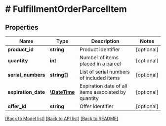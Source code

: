# # FulfillmentOrderParcelItem

## Properties

Name | Type | Description | Notes
------------ | ------------- | ------------- | -------------
**product_id** | **string** | Product identifier | [optional]
**quantity** | **int** | Number of items placed in a parcel | [optional]
**serial_numbers** | **string[]** | List of serial numbers of included items | [optional]
**expiration_date** | [**\DateTime**](\DateTime.md) | Expiration date of all items associated by quantity | [optional]
**offer_id** | **string** | Offer identifier | [optional]

[[Back to Model list]](../../README.md#models) [[Back to API list]](../../README.md#endpoints) [[Back to README]](../../README.md)
